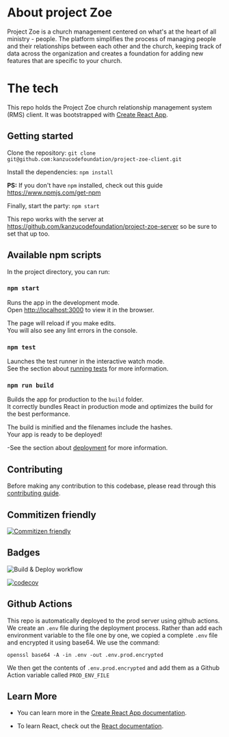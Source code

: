 # About project Zoe

Project Zoe is a church management centered on what's at the heart of all ministry - people. The platform simplifies the process of managing people and their relationships between each other and the church, keeping track of data across the organization and creates a foundation for adding new features that are specific to your church.

# The tech

This repo holds the Project Zoe church relationship management system (RMS) client. 
It was bootstrapped with [Create React App](https://github.com/facebook/create-react-app).

## Getting started

Clone the repository:
`git clone git@github.com:kanzucodefoundation/project-zoe-client.git`

Install the dependencies:
`npm install`

**PS:** If you don't have `npm` installed, check out this guide https://www.npmjs.com/get-npm

Finally, start the party:
`npm start`

This repo works with the server at https://github.com/kanzucodefoundation/project-zoe-server so be sure to set that up too.

## Available npm scripts

In the project directory, you can run:

### `npm start`

Runs the app in the development mode.<br />
Open [http://localhost:3000](http://localhost:3000) to view it in the browser.

The page will reload if you make edits.<br />
You will also see any lint errors in the console.

### `npm test`

Launches the test runner in the interactive watch mode.<br />
See the section about [running tests](https://facebook.github.io/create-react-app/docs/running-tests) for more information.

### `npm run build`

Builds the app for production to the `build` folder.<br />
It correctly bundles React in production mode and optimizes the build for the best performance.

The build is minified and the filenames include the hashes.<br />
Your app is ready to be deployed!

-See the section about [deployment](https://facebook.github.io/create-react-app/docs/deployment) for more information.

## Contributing
Before making any contribution to this codebase, please read through this [contributing guide](https://github.com/kanzucodefoundation/project-zoe-client/blob/master/contributing.md).

## Commitizen friendly
[![Commitizen friendly](https://img.shields.io/badge/commitizen-friendly-brightgreen.svg)](http://commitizen.github.io/cz-cli/)

## Badges
![Build & Deploy workflow](https://github.com/kanzucodefoundation/project-zoe-client/actions/workflows/main.yml/badge.svg)

[![codecov](https://codecov.io/gh/kanzucodefoundation/project-zoe-client/branch/master/graph/badge.svg?token=4BBZPRO0YM)](https://codecov.io/gh/kanzucodefoundation/project-zoe-client)

## Github Actions
This repo is automatically deployed to the prod server using github actions. We create an `.env` file during the deployment process. Rather than add each environment variable to the file one by one, we copied a complete `.env` file and encrypted it using base64. We use the command:

```
openssl base64 -A -in .env -out .env.prod.encrypted
```

We then get the contents of `.env.prod.encrypted` and add them as a Github Action variable called `PROD_ENV_FILE`

## Learn More

- You can learn more in the [Create React App documentation](https://facebook.github.io/create-react-app/docs/getting-started).

- To learn React, check out the [React documentation](https://reactjs.org/).